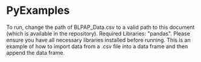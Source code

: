 # PyExamples
To run, change the path of BLPAP_Data.csv to a valid path to this document (which is available in the repository). Required Libraries: "pandas". Please ensure you have all necessary libraries installed before running. This is an example of how to import data from a .csv file into a data frame and then append the data frame.
